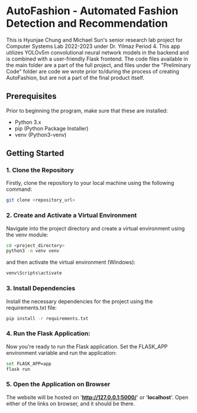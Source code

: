 # AutoFashion - Automated Fashion Detection and Recommendation

This is Hyunjae Chung and Michael Sun's senior research lab project for Computer Systems Lab 2022-2023 under Dr. Yilmaz Period 4. This app utilizes YOLOv5m convolutional neural network models in the backend and is combined with a user-friendly Flask frontend. The code files available in the main folder are a part of the full project, and files under the "Preliminary Code" folder are code we wrote prior to/during the process of creating AutoFashion, but are not a part of the final product itself.

## Prerequisites

Prior to beginning the program, make sure that these are installed:

- Python 3.x
- pip (Python Package Installer)
- venv (Python3-venv)

## Getting Started

### 1. Clone the Repository

Firstly, clone the repository to your local machine using the following command:

```bash
git clone <repository_url>
```

### 2. Create and Activate a Virtual Environment
Navigate into the project directory and create a virtual environment using the venv module:

```bash
cd <project_directory>
python3 -m venv venv
```

and then activate the virtual environment (Windows):

```bash
venv\Scripts\activate
```

### 3. Install Dependencies
Install the necessary dependencies for the project using the requirements.txt file:

```bash
pip install -r requirements.txt
```

### 4. Run the Flask Application:
Now you're ready to run the Flask application. Set the FLASK_APP environment variable and run the application:

```bash
set FLASK_APP=app
flask run
```

### 5. Open the Application on Browser

The website will be hosted on '**http://127.0.0.1:5000/**' or '**localhost**'. Open either of the links on browser, and it should be there.
